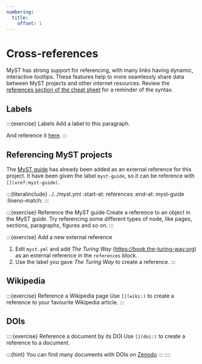 ```yaml
---
numbering:
  title:
    offset: 1
---
```


# Cross-references

MyST has strong support for referencing, with many links having dynamic, interactive tooltips.
These features help to more seamlessly share data between MyST projects and other internet resources.
Review the [references section of the cheat sheet](#cheatsheet-ref) for a reminder of the syntax.

## Labels

:::{exercise} Labels
Add a label to this paragraph.

And reference it [here]().
:::

## Referencing MyST projects

The [MyST guide](xref:myst-guide) has already been added as an external reference for this project.
It have been given the label `myst-guide`, so it can be reference with `[](xref:myst-guide)`.

:::{literalinclude} ../../myst.yml
:start-at: references
:end-at: myst-guide
:lineno-match:
:::

:::{exercise} Reference the MyST guide
Create a reference to an object in the MyST guide.
Try referencing some different types of node, like pages, sections, paragraphs, figures and so on.
:::

:::{exercise} Add a new external reference
1. Edit `myst.yml` and add _The Turing Way_ (https://book.the-turing-way.org) as an external reference in the `references` block.
2. Use the label you gave _The Turing Way_ to create a reference.
:::

## Wikipedia

:::{exercise} Reference a Wikipedia page
Use `[](wiki:)` to create a reference to your favourite Wikipedia article.
:::

## DOIs

::::{exercise} Reference a document by its DOI
Use `[](doi:)` to create a reference to a document.

:::{hint}
You can find many documents with DOIs on [Zenodo](https://zenodo.org/)
:::
::::
